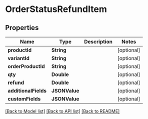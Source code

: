 # OrderStatusRefundItem

## Properties
Name | Type | Description | Notes
------------ | ------------- | ------------- | -------------
**productId** | **String** |  | [optional] 
**variantId** | **String** |  | [optional] 
**orderProductId** | **String** |  | [optional] 
**qty** | **Double** |  | [optional] 
**refund** | **Double** |  | [optional] 
**additionalFields** | **JSONValue** |  | [optional] 
**customFields** | **JSONValue** |  | [optional] 

[[Back to Model list]](../README.md#documentation-for-models) [[Back to API list]](../README.md#documentation-for-api-endpoints) [[Back to README]](../README.md)


